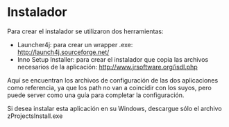 Instalador
==========
Para crear el instalador se utilizaron dos herramientas:

* Launcher4j: para crear un wrapper .exe: http://launch4j.sourceforge.net/
* Inno Setup Installer: para crear el instalador que copia las archivos necesarios de la aplicación: http://www.jrsoftware.org/isdl.php

Aquí se encuentran los archivos de configuración de las dos aplicaciones como referencia, ya que los path no van a coincidir con los suyos, pero puede server como una guía para completar la configuración.

Si desea instalar esta aplicación en su Windows, descargue sólo el archivo zProjectsInstall.exe
